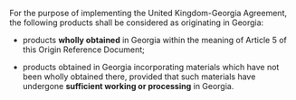 
For the purpose of implementing the United Kingdom-Georgia Agreement, the following products shall be considered as originating in Georgia:

- products **wholly obtained** in Georgia within the meaning of Article 5 of this Origin Reference Document;

- products obtained in Georgia incorporating materials which have not been wholly obtained there, provided that such materials have undergone **sufficient working or processing** in Georgia.
